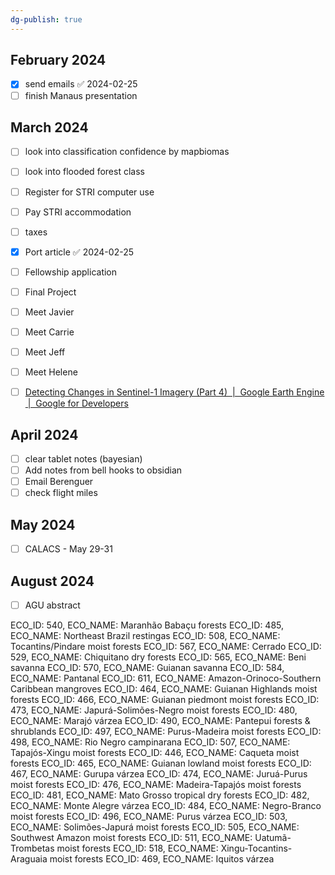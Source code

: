 ```yaml
---
dg-publish: true
---
```


## February 2024
- [x] send emails ✅ 2024-02-25
- [ ] finish Manaus presentation

## March 2024
- [ ] look into classification confidence by mapbiomas
- [ ] look into flooded forest class
- [ ] Register for STRI computer use
- [ ] Pay STRI accommodation
- [ ] taxes
- [x] Port article ✅ 2024-02-25
- [ ] Fellowship application
- [ ] Final Project
- [ ] Meet Javier
- [ ] Meet Carrie
- [ ] Meet Jeff
- [ ] Meet Helene
- [ ] [Detecting Changes in Sentinel-1 Imagery (Part 4)  |  Google Earth Engine  |  Google for Developers](https://developers.google.com/earth-engine/tutorials/community/detecting-changes-in-sentinel-1-imagery-pt-4)


## April 2024
- [ ] clear tablet notes (bayesian)
- [ ] Add notes from bell hooks to obsidian
- [ ] Email Berenguer
- [ ] check flight miles

## May 2024
- [ ] CALACS - May 29-31

## August 2024
- [ ] AGU abstract


ECO_ID: 540, ECO_NAME: Maranhão Babaçu forests
ECO_ID: 485, ECO_NAME: Northeast Brazil restingas
ECO_ID: 508, ECO_NAME: Tocantins/Pindare moist forests
ECO_ID: 567, ECO_NAME: Cerrado
ECO_ID: 529, ECO_NAME: Chiquitano dry forests
ECO_ID: 565, ECO_NAME: Beni savanna
ECO_ID: 570, ECO_NAME: Guianan savanna
ECO_ID: 584, ECO_NAME: Pantanal
ECO_ID: 611, ECO_NAME: Amazon-Orinoco-Southern Caribbean mangroves
ECO_ID: 464, ECO_NAME: Guianan Highlands moist forests
ECO_ID: 466, ECO_NAME: Guianan piedmont moist forests
ECO_ID: 473, ECO_NAME: Japurá-Solimões-Negro moist forests
ECO_ID: 480, ECO_NAME: Marajó várzea
ECO_ID: 490, ECO_NAME: Pantepui forests & shrublands
ECO_ID: 497, ECO_NAME: Purus-Madeira moist forests
ECO_ID: 498, ECO_NAME: Rio Negro campinarana
ECO_ID: 507, ECO_NAME: Tapajós-Xingu moist forests
ECO_ID: 446, ECO_NAME: Caqueta moist forests
ECO_ID: 465, ECO_NAME: Guianan lowland moist forests
ECO_ID: 467, ECO_NAME: Gurupa várzea
ECO_ID: 474, ECO_NAME: Juruá-Purus moist forests
ECO_ID: 476, ECO_NAME: Madeira-Tapajós moist forests
ECO_ID: 481, ECO_NAME: Mato Grosso tropical dry forests
ECO_ID: 482, ECO_NAME: Monte Alegre várzea
ECO_ID: 484, ECO_NAME: Negro-Branco moist forests
ECO_ID: 496, ECO_NAME: Purus várzea
ECO_ID: 503, ECO_NAME: Solimões-Japurá moist forests
ECO_ID: 505, ECO_NAME: Southwest Amazon moist forests
ECO_ID: 511, ECO_NAME: Uatumã-Trombetas moist forests
ECO_ID: 518, ECO_NAME: Xingu-Tocantins-Araguaia moist forests
ECO_ID: 469, ECO_NAME: Iquitos várzea